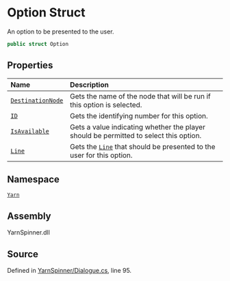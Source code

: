 <!-- This file was generated by a tool. Do not edit this file by hand. -->

# Option Struct

An option to be presented to the user.


```csharp
public struct Option
```



## Properties
|Name|Description|
|:---|:---|
|[`DestinationNode`](/api/csharp/yarn/optionset.option.destinationnode.md)| Gets the name of the node that will be run if this option is selected. |
|[`ID`](/api/csharp/yarn/optionset.option.id.md)| Gets the identifying number for this option. |
|[`IsAvailable`](/api/csharp/yarn/optionset.option.isavailable.md)| Gets a value indicating whether the player should be permitted to select this option. |
|[`Line`](/api/csharp/yarn/optionset.option.line.md)| Gets the [`Line`](/api/csharp/yarn/optionset.option.line.md) that should be presented to the user for this option. |
## Namespace
[`Yarn`](/api/csharp/yarn/README.md)

## Assembly
YarnSpinner.dll

## Source
Defined in [YarnSpinner/Dialogue.cs](https://github.com/YarnSpinnerTool/YarnSpinner//blob/develop/YarnSpinner/Dialogue.cs#L95), line 95.
